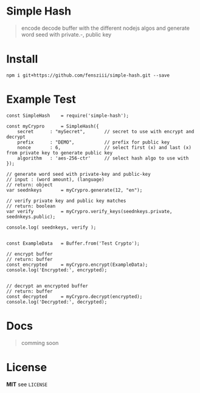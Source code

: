 # Simple Hash
> encode decode buffer with the different nodejs algos and generate word seed with private.-, public key

# Install

```
npm i git+https://github.com/fensziii/simple-hash.git --save
```

# Example Test

```nodejs
const SimpleHash    = require('simple-hash');

const myCrypro      = SimpleHash({
    secret      : "mySecret",       // secret to use with encrypt and decrypt
    prefix      : "DEMO",           // prefix for public key
    nonce       : 6,                // select first (x) and last (x) from private key to generate public key
    algorithm   : 'aes-256-ctr'     // select hash algo to use with 
});  

// generate word seed with private-key and public-key
// input : (word amount), (language)
// return: object
var seednkeys       = myCrypro.generate(12, "en");

// verify private key and public key matches
// return: boolean
var verify          = myCrypro.verify_keys(seednkeys.private, seednkeys.public);

console.log( seednkeys, verify );


const ExampleData   = Buffer.from('Test Crypto');

// encrypt buffer
// return: buffer
const encrypted     = myCrypro.encrypt(ExampleData);
console.log('Encrypted:', encrypted);


// decrypt an encrypted buffer
// return: buffer
const decrypted     = myCrypro.decrypt(encrypted);
console.log('Decrypted:', decrypted);
```

# Docs

> comming soon

# License

**MIT** see `LICENSE`